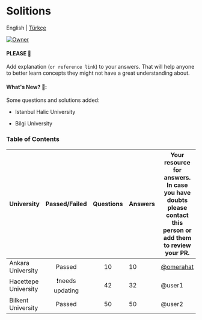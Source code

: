 # Solitions

English | [Türkçe](https://github.com/omerahat/Solitions/blob/master/readmetr.md)


<a id="top-page"></a>
[![Owner](https://img.shields.io/badge/owner-omerahat-blue)](https://github.com/omerahat)

#### PLEASE 🙏

Add explanation (`or reference link`) to your answers. That will help anyone to better learn concepts they might not have a great understanding about.

#### What's New? 🎉:

Some questions and solutions added:

  - Istanbul Halic University
  
  - Bilgi University


### Table of Contents

| University           	|  Passed/Failed  	| Questions 	| Answers 	| Your resource for answers. In case you have doubts please contact this person or add them to review your PR. 	|
|----------------------	|:---------------:	|:---------:	|---------	|--------------------------------------------------------------------------------------------------------------	|
| Ankara University    	| Passed          	| 10        	| 10      	| [@omerahat](https://github.com/omerahat)                                                                                                    	|
| Hacettepe University 	| ❗needs updating 	| 42        	| 32      	| @user1                                                                                                       	|
| Bilkent University   	| Passed          	| 50        	| 50      	| @user2                                                                                                       	|
